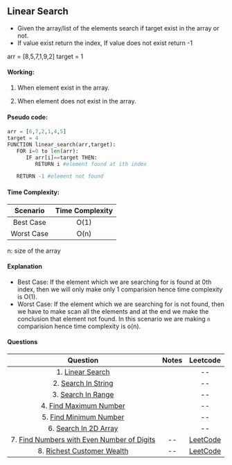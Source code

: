## Linear Search
- Given the array/list of the elements search if target exist in the array or not.
- If value exist return the index, If value does not exist return -1

arr = [8,5,7,1,9,2]
target = 1

#### Working:

1. When element exist in the array.
<images>

2. When element does not exist in the array.
<images>
   
#### Pseudo code:
   ```py
   arr = [6,7,2,1,4,5]
   target = 4
   FUNCTION linear_search(arr,target):
      FOR i=0 to len(arr):
         IF arr[i]==target THEN:
            RETURN i #element found at ith index
   
      RETURN -1 #element not found
   ```

#### Time Complexity:
   | **Scenario**        | **Time Complexity** |         
   | :-------------: |:-------------:|
   | Best Case | O(1) |                        
   |Worst Case|O(n) |
  
n: size of the array

#### Explanation

- Best Case:
If the element which we are searching for is found at 0th index, then we will only make only 1 comparision hence time complexity is O(1).
- Worst Case:
If the element which we are searching for is not found, then we have to make scan all the elements and at the end we make the conclusion that element not found. In this scenario we are making `n` comparision hence time complexity is o(n).

#### Questions
   | **Question**        | **Notes** |**Leetcode** |        
   | :-------------: |:-------------:|:-------------:|
   |1. [Linear Search](https://github.com/mayankdubey1996/DSA_and_Leetcode/blob/main/1.Linear%20Search/linear_search.py)| |--|
   |2. [Search In String](https://github.com/mayankdubey1996/DSA_and_Leetcode/blob/main/1.Linear%20Search/search_in_string.py)||--|
   |3. [Search In Range](https://github.com/mayankdubey1996/DSA_and_Leetcode/blob/main/1.Linear%20Search/search_in_range.py)||--|
   |4. [Find Maximum Number](https://github.com/mayankdubey1996/DSA_and_Leetcode/blob/main/1.Linear%20Search/find_maximum.py)||--|
   |5. [Find Minimum Number](https://github.com/mayankdubey1996/DSA_and_Leetcode/blob/main/1.Linear%20Search/find_mimimum.py)||--|
   |6. [Search In 2D Array](https://github.com/mayankdubey1996/DSA_and_Leetcode/blob/main/1.Linear%20Search/search_in_2d_array.py)||--|
   |7. [Find Numbers with Even Number of Digits](https://github.com/mayankdubey1996/DSA_and_Leetcode/blob/main/1.Linear%20Search/even_digits.py)|--|[LeetCode](https://leetcode.com/problems/find-numbers-with-even-number-of-digits/description/)|
   |8. [Richest Customer Wealth](https://github.com/mayankdubey1996/DSA_and_Leetcode/blob/main/1.Linear%20Search/richest_customer.py)|--| [LeetCode](https://leetcode.com/problems/richest-customer-wealth/)|

